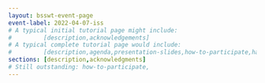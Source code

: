 ```yaml
---
layout: bsswt-event-page
event-label: 2022-04-07-iss
# A typical initial tutorial page might include:
#         [description,acknowledgements]
# A typical complete tutorial page would include: 
#         [description,agenda,presentation-slides,how-to-participate,hands-on-exercises,stay-in-touch,resources-from-presentations,requested-citation,acknowledgments]
sections: [description,acknowledgments]
# Still outstanding: how-to-participate,
---
```

